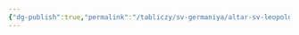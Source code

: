 ```yaml
---
{"dg-publish":true,"permalink":"/tabliczy/sv-germaniya/altar-sv-leopolda/","dgPassFrontmatter":true}
---
```



